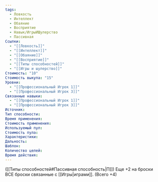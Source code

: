 ```yaml
---
tags:
  - Ловкость
  - Интеллект
  - Обаяние
  - Восприятие
  - Навык/ИгрыИШулерство
  - Пассивная
Ссылки:
  - "[[Ловкость]]"
  - "[[Интеллект]]"
  - "[[Обаяние]]"
  - "[[Восприятие]]"
  - "[[Типы способностей]]"
  - "[[Игры и шулерство]]"
Стоимость: "10"
Стоимость выкупа: "15"
Уровни:
  - "[[Профессиональный Игрок 1]]"
  - "[[Профессиональный Игрок 3]]"
Связанные навыки:
  - "[[Профессиональный Игрок 1]]"
  - "[[Профессиональный Игрок 3]]"
Источник:
Тип способности:
Время применения:
Стоимость применения:
Используемый пул:
Стоимость пула:
Характеристики:
Дальность:
Шаблон:
Количество целей:
Время действия:
---
```

([[Типы способностей#Пассивная способность|П]]) Еще +2 на броски ВСЕ броски связанные с [[Игры|играми]]. (Всего +4)